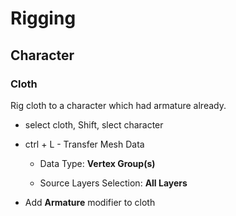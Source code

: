 # Rigging



## Character

### Cloth

Rig cloth to a character which had armature already.

- select cloth, Shift, slect character

- ctrl + L - Transfer Mesh Data
  
  - Data Type: **Vertex Group(s)**
  
  - Source Layers Selection: **All Layers**

- Add **Armature** modifier to cloth


